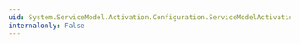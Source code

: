 ```yaml
---
uid: System.ServiceModel.Activation.Configuration.ServiceModelActivationSectionGroup.#ctor
internalonly: False
---
```

